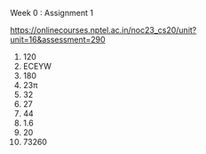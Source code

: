 Week 0 : Assignment 1

https://onlinecourses.nptel.ac.in/noc23_cs20/unit?unit=16&assessment=290

1. 120
2. ECEYW
3. 180
4. 23π
5. 32
6. 27
7. 44
8. 1.6
9. 20
10. 73260
